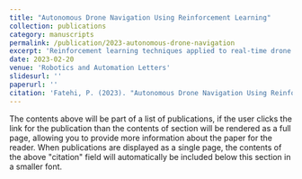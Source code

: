 ```yaml
---
title: "Autonomous Drone Navigation Using Reinforcement Learning"
collection: publications
category: manuscripts
permalink: /publication/2023-autonomous-drone-navigation
excerpt: 'Reinforcement learning techniques applied to real-time drone navigation.'
date: 2023-02-20
venue: 'Robotics and Automation Letters'
slidesurl: ''
paperurl: ''
citation: 'Fatehi, P. (2023). "Autonomous Drone Navigation Using Reinforcement Learning." <i>Robotics and Automation Letters</i>.'
---
```


The contents above will be part of a list of publications, if the user clicks the link for the publication than the contents of section will be rendered as a full page, allowing you to provide more information about the paper for the reader. When publications are displayed as a single page, the contents of the above "citation" field will automatically be included below this section in a smaller font.
